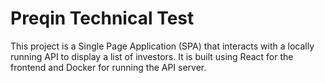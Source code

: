 # Preqin Technical Test

This project is a Single Page Application (SPA) that interacts with a locally running API to display a list of investors. It is built using React for the frontend and Docker for running the API server.
